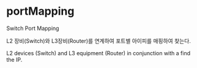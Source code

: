 portMapping
===========

Switch Port Mapping


L2 장비(Switch)와 L3장비(Router)를 연계하여 포트별 아이피를 매핑하여 찾는다.



L2 devices (Switch) and L3 equipment (Router) in conjunction with a find the IP.
